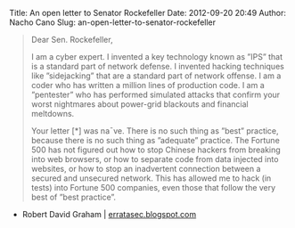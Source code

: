 Title: An open letter to Senator Rockefeller
Date: 2012-09-20 20:49
Author: Nacho Cano
Slug: an-open-letter-to-senator-rockefeller

> Dear Sen. Rockefeller,
>
> I am a cyber expert. I invented a key technology known as ”IPS” that
> is a standard part of network defense. I invented hacking techniques
> like ”sidejacking” that are a standard part of network offense. I am a
> coder who has written a million lines of production code. I am a
> ”pentester” who has performed simulated attacks that confirm your
> worst nightmares about power-grid blackouts and financial meltdowns.
>
> Your letter [\*] was na¯ve. There is no such thing as ”best” practice,
> because there is no such thing as ”adequate” practice. The Fortune 500
> has not figured out how to stop Chinese hackers from breaking into web
> browsers, or how to separate code from data injected into websites, or
> how to stop an inadvertent connection between a secured and unsecured
> network. This has allowed me to hack (in tests) into Fortune 500
> companies, even those that follow the very best of ”best practice”.

- Robert David Graham | [erratasec.blogspot.com][]

  [erratasec.blogspot.com]: http://erratasec.blogspot.com/2012/09/an-open-letter-to-senator-john-d.html
    "An open letter to Senator Rockefeller"

